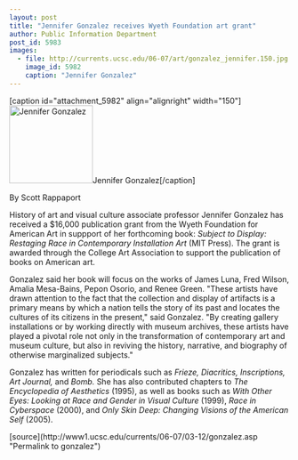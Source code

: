 ```yaml
---
layout: post
title: "Jennifer Gonzalez receives Wyeth Foundation art grant"
author: Public Information Department
post_id: 5983
images:
  - file: http://currents.ucsc.edu/06-07/art/gonzalez_jennifer.150.jpg
    image_id: 5982
    caption: "Jennifer Gonzalez"
---
```


[caption id="attachment_5982" align="alignright" width="150"]<a href="http://localhost/mysite/wp-content/uploads/2007/03/gonzalez_jennifer.150.jpg"><img class="size-full wp-image-5982" src="http://localhost/mysite/wp-content/uploads/2007/03/gonzalez_jennifer.150.jpg" alt="Jennifer Gonzalez" width="150" height="140" /></a>Jennifer Gonzalez[/caption]
<a name="content" id="content"></a>
<p>
  By Scott Rappaport
</p>
<p>
  History of art and visual culture associate professor Jennifer Gonzalez has received a $16,000 publication grant from the Wyeth Foundation for American Art in suppport of her forthcoming book: <i>Subject to Display: Restaging Race in Contemporary Installation Art</i> (MIT Press). The grant is awarded through the College Art Association to support the publication of books on American art.
</p>
<p>
  Gonzalez said her book will focus on the works of James Luna, Fred Wilson, Amalia Mesa-Bains, Pepon Osorio, and Renee Green. "These artists have drawn attention to the fact that the collection and display of artifacts is a primary means by which a nation tells the story of its past and locates the cultures of its citizens in the present," said Gonzalez. "By creating gallery installations or by working directly with museum archives, these artists have played a pivotal role not only in the transformation of contemporary art and museum culture, but also in reviving the history, narrative, and biography of otherwise marginalized subjects."
</p>
<p>
  Gonzalez has written for periodicals such as <i>Frieze, Diacritics, Inscriptions, Art Journal,</i> and <i>Bomb.</i> She has also contributed chapters to <i>The Encyclopedia of Aesthetics</i> (1995), as well as books such as <i>With Other Eyes: Looking at Race and Gender in Visual Culture</i> (1999), <i>Race in Cyberspace</i> (2000), and <i>Only Skin Deep: Changing Visions of the American Self</i> (2005).
</p>
[source](http://www1.ucsc.edu/currents/06-07/03-12/gonzalez.asp "Permalink to gonzalez")
